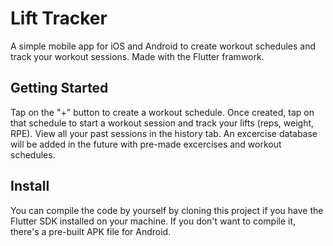 # Lift Tracker

A simple mobile app for iOS and Android to create workout schedules and track your workout sessions.
Made with the Flutter framwork.

## Getting Started

Tap on the "+" button to create a workout schedule. Once created, tap on that schedule to start a workout session
and track your lifts (reps, weight, RPE). View all your past sessions in the history tab. An excercise database
will be added in the future with pre-made excercises and workout schedules.

## Install

You can compile the code by yourself by cloning this project if you have the Flutter SDK installed on your machine.
If you don't want to compile it, there's a pre-built APK file for Android. 
